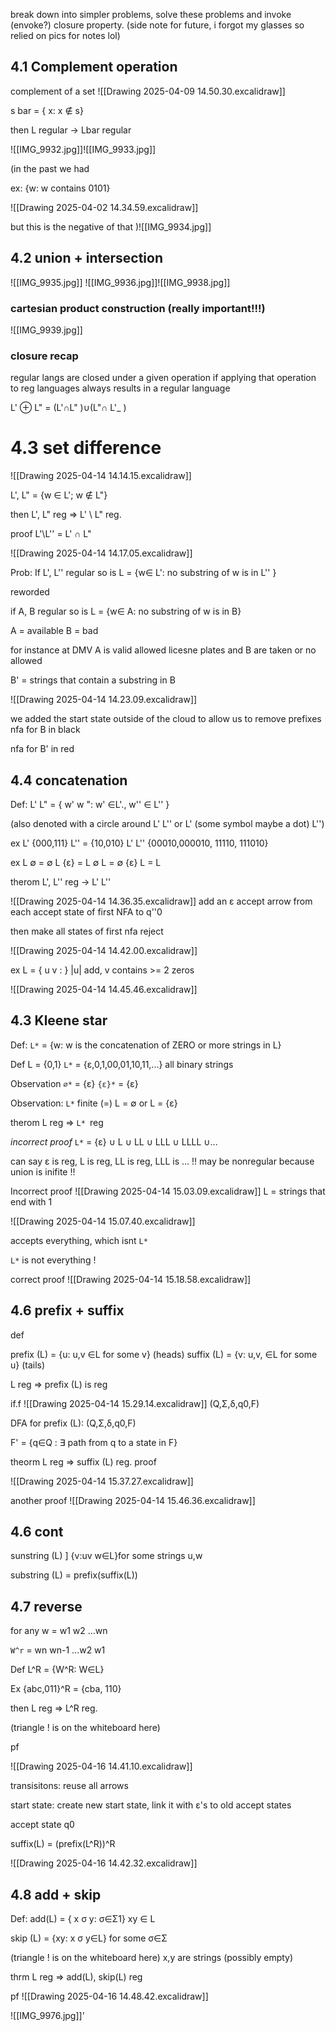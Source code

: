 break down into simpler problems, solve these problems and invoke (envoke?) closure property. 
(side note for future, i forgot my glasses so relied on pics for notes lol)

## 4.1 Complement operation 

complement of a set 
![[Drawing 2025-04-09 14.50.30.excalidraw]]

s bar = { x: x ∉ s}

then L regular -> Lbar regular 

![[IMG_9932.jpg]]![[IMG_9933.jpg]]

(in the past we had 


ex: {w: w contains 0101}

![[Drawing 2025-04-02 14.34.59.excalidraw]]

but this is the negative of that )![[IMG_9934.jpg]]


## 4.2 union + intersection  

![[IMG_9935.jpg]]
![[IMG_9936.jpg]]![[IMG_9938.jpg]]

### cartesian product construction (really important!!!) 
![[IMG_9939.jpg]]


### closure recap 
regular langs are closed under a given operation if applying that operation to reg languages always results in a regular language 

L' ⊕ L" = (L'∩L" )∪(L"∩ L'_ )

# 4.3 set difference 
![[Drawing 2025-04-14 14.14.15.excalidraw]]

L', L" = {w ∈ L'; w ∉ L"}

then L', L" reg => L' \ L" reg.

proof L'\L'' = L' ∩ L"

![[Drawing 2025-04-14 14.17.05.excalidraw]]

Prob: If L', L'' regular so is L = {w∈ L': no substring of w is in L'' }


reworded 

if A, B regular so is L = {w∈ A: no substring of w is in B}

A = available
B = bad

for instance at DMV A is valid allowed licesne plates and B are taken or no allowed 

B' = strings that contain a substring in B 

![[Drawing 2025-04-14 14.23.09.excalidraw]]

we added the start state outside of the cloud to allow us to remove prefixes 
nfa for B  in black 

nfa for B' in red



## 4.4 concatenation 

Def: 
L' L" = { w' w ": w' ∈L'., w'' ∈ L'' }

(also denoted with a circle around L' L'' or L' (some symbol maybe a dot) L'')

ex L' {000,111} L'' = {10,010}
L' L'' {00010,000010, 11110, 111010}

ex  L ∅ = ∅
L {ε} = L 
∅ L = ∅
{ε} L = L 

therom 
L', L'' reg -> L' L'' 

![[Drawing 2025-04-14 14.36.35.excalidraw]]
add an  ε accept arrow from each accept state of first NFA to q''0

then make all states of first nfa reject 

![[Drawing 2025-04-14 14.42.00.excalidraw]]

ex L = { u v : } |u| add, v contains >= 2 zeros

![[Drawing 2025-04-14 14.45.46.excalidraw]]

## 4.3 Kleene star 

Def: 
`L*` = {w: w is the concatenation of ZERO or more strings in L}

Def 
L = {0,1}
`L*` = {ε,0,1,00,01,10,11,...} all binary strings 

Observation 
`∅*` = {ε}
`{ε}*` = {ε}

Observation: 
`L*` finite (=)
L = ∅ or L = {ε}

therom L reg => 
`L* `reg 

_incorrect proof_
`L*` = {ε} ∪ L ∪ LL ∪ LLL ∪ LLLL ∪... 

can say ε is reg, L is reg, LL is reg, LLL is ... 
!! may be nonregular because union is inifite !! 

Incorrect proof 
![[Drawing 2025-04-14 15.03.09.excalidraw]]
L = strings that end with 1 

![[Drawing 2025-04-14 15.07.40.excalidraw]]

accepts everything, which isnt `L*`

`L*` is not everything ! 

correct proof 
![[Drawing 2025-04-14 15.18.58.excalidraw]]


## 4.6 prefix + suffix

def 

prefix (L) = {u: u,v ∈L for some v} (heads) 
suffix (L) = {v: u,v, ∈L for some u} (tails) 

L reg => prefix (L) is reg 

if.f ![[Drawing 2025-04-14 15.29.14.excalidraw]]
(Q,Σ,δ,q0,F)

DFA for prefix (L):
(Q,Σ,δ,q0,F)

F' = {q∈Q : ∃ path from q to a state in F}

theorm 
L reg => suffix (L) reg. 
proof 

![[Drawing 2025-04-14 15.37.27.excalidraw]]

another proof
![[Drawing 2025-04-14 15.46.36.excalidraw]]

## 4.6 cont 

sunstring (L) ] {v:uv w∈L}for some strings u,w 

substring (L) = prefix(suffix(L))

## 4.7 reverse

for any w = w1 w2 ...wn

`W^r` = wn wn-1 ...w2 w1

Def L^R = {W^R: W∈L}

Ex {abc,011}^R
= {cba, 110}

then L reg => L^R reg.

(triangle ! is on the whiteboard here)

pf 

![[Drawing 2025-04-16 14.41.10.excalidraw]]

transisitons: reuse all arrows 

start state: create new start state, 
link it with ε's to old accept states 


accept state q0

suffix(L) = (prefix(L^R))^R

![[Drawing 2025-04-16 14.42.32.excalidraw]]

## 4.8 add + skip 

Def: add(L) = { x σ y: σ∈Σ1}
xy ∈ L 

skip (L) = {xy: x σ y∈L} for some σ∈Σ

(triangle ! is on the whiteboard here) x,y are strings (possibly empty)

thrm L reg => add(L), skip(L) reg 

pf 
![[Drawing 2025-04-16 14.48.42.excalidraw]]

![[IMG_9976.jpg]]'